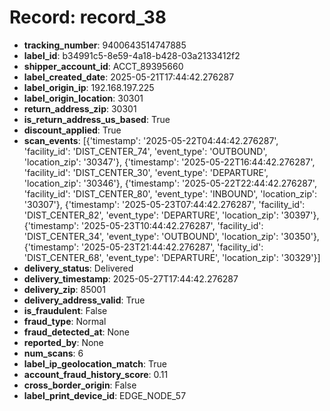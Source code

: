 # Record: record_38

- **tracking_number**: 9400643514747885
- **label_id**: b34991c5-8e59-4a18-b428-03a2133412f2
- **shipper_account_id**: ACCT_89395660
- **label_created_date**: 2025-05-21T17:44:42.276287
- **label_origin_ip**: 192.168.197.225
- **label_origin_location**: 30301
- **return_address_zip**: 30301
- **is_return_address_us_based**: True
- **discount_applied**: True
- **scan_events**: [{'timestamp': '2025-05-22T04:44:42.276287', 'facility_id': 'DIST_CENTER_74', 'event_type': 'OUTBOUND', 'location_zip': '30347'}, {'timestamp': '2025-05-22T16:44:42.276287', 'facility_id': 'DIST_CENTER_30', 'event_type': 'DEPARTURE', 'location_zip': '30346'}, {'timestamp': '2025-05-22T22:44:42.276287', 'facility_id': 'DIST_CENTER_80', 'event_type': 'INBOUND', 'location_zip': '30307'}, {'timestamp': '2025-05-23T07:44:42.276287', 'facility_id': 'DIST_CENTER_82', 'event_type': 'DEPARTURE', 'location_zip': '30397'}, {'timestamp': '2025-05-23T10:44:42.276287', 'facility_id': 'DIST_CENTER_34', 'event_type': 'OUTBOUND', 'location_zip': '30350'}, {'timestamp': '2025-05-23T21:44:42.276287', 'facility_id': 'DIST_CENTER_68', 'event_type': 'DEPARTURE', 'location_zip': '30329'}]
- **delivery_status**: Delivered
- **delivery_timestamp**: 2025-05-27T17:44:42.276287
- **delivery_zip**: 85001
- **delivery_address_valid**: True
- **is_fraudulent**: False
- **fraud_type**: Normal
- **fraud_detected_at**: None
- **reported_by**: None
- **num_scans**: 6
- **label_ip_geolocation_match**: True
- **account_fraud_history_score**: 0.11
- **cross_border_origin**: False
- **label_print_device_id**: EDGE_NODE_57